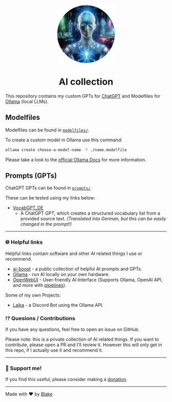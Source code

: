 <div align="center">
  <img src="./images/ai.png" alt="Bildbeschreibung" width="180"/>
</div>
<h1 align="center">AI collection</h1>

This repository contains my custom GPTs for [ChatGPT](https://chatgpt.com/) and Modelfiles for [Ollama](https://ollama.com/) (local LLMs).


## Modelfiles
Modelfiles can be found in [`modelfiles/`](/modelfiles/).

To create a custom model in Ollama use this command:
```bash
ollama create choose-a-model-name -f ./name.modelfile
```

Please take a look to the [official Ollama Docs](https://github.com/ollama/ollama/blob/main/docs/modelfile.md) for more information.

## Prompts (GPTs)
ChatGPT GPTs can be found in [`prompts/`](/prompts/).

These can be tested using my links below:
- [VocabGPT_DE](https://chatgpt.com/g/g-KjisF4TX2-vocabgpt) 
  - A ChatGPT GPT, which creates a structured vocabulary list from a provided source text. *(Translated into German, but this can be easily changed in the prompt!)*

---
### 🌐 Helpful links

Helpful links contain software and other AI related things I use or recommend.

- [ai-boost](https://github.com/ai-boost) - a public collection of helpful AI prompts and GPTs.
- [Ollama](https://ollama.com/) - run AI locally on your own hardware.
- [OpenWebUI](https://github.com/open-webui/open-webui) - User-friendly AI Interface (Supports Ollama, OpenAI API, and more with [pipelines](https://github.com/open-webui/pipelines)).

Some of my own Projects:
- [Laika](https://github.com/bnfone/discord-bot-ollama-laika) - a Discord Bot using the Ollama API.



### ⁉️ Quesions / Contributions

If you have any questions, feel free to open an issue on GitHub.

Please note: this is a private collection of AI related things. If you want to contribute, please open a PR and I'll review it. However this will only get in this repo, if I actually use it and recommend it.

---

### 💖 Support me!

If you find this useful, please consider making a [donation](https://bnf.one/donate).




---
Made with ❤️ by [Blake](https://github.com/bnfone/)